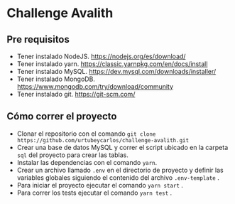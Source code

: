 # Challenge Avalith

## Pre requisitos

 - Tener instalado NodeJS. https://nodejs.org/es/download/
 - Tener instalado yarn. https://classic.yarnpkg.com/en/docs/install
 - Tener instalado MySQL. https://dev.mysql.com/downloads/installer/
 - Tener instalado MongoDB.  https://www.mongodb.com/try/download/community
 - Tener instalado git. https://git-scm.com/

## Cómo correr el proyecto

 - Clonar el repositorio con el comando `git clone https://github.com/urtubeycarlos/challenge-avalith.git`
 - Crear una base de datos MySQL y correr el script ubicado en la carpeta `sql` del proyecto para crear las tablas.
 - Instalar las dependencias con el comando `yarn`.
 - Crear un archivo llamado `.env` en el directorio de proyecto y definir las variables globales siguiendo el contenido del archivo `.env-template` .
 - Para iniciar el proyecto ejecutar el comando `yarn start` .
 - Para correr los tests ejecutar el comando `yarn test` .